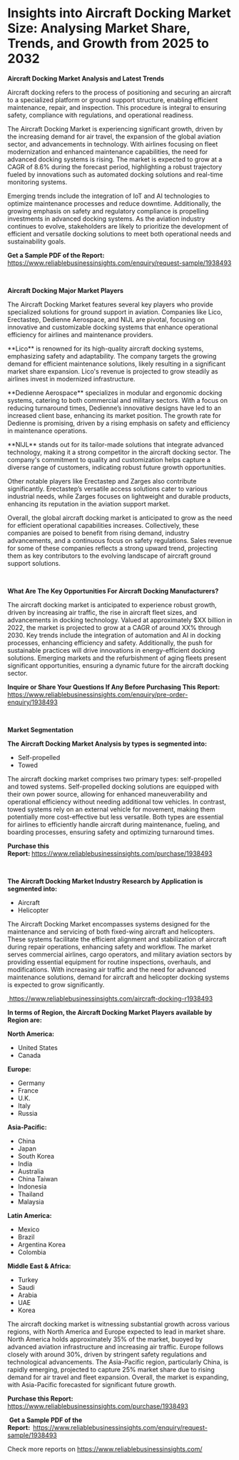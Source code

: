 <p><h1>Insights into Aircraft Docking Market Size: Analysing Market Share, Trends, and Growth from 2025 to 2032</h1></p><p><strong>Aircraft Docking Market Analysis and Latest Trends</strong></p>
<p><p>Aircraft docking refers to the process of positioning and securing an aircraft to a specialized platform or ground support structure, enabling efficient maintenance, repair, and inspection. This procedure is integral to ensuring safety, compliance with regulations, and operational readiness.</p><p>The Aircraft Docking Market is experiencing significant growth, driven by the increasing demand for air travel, the expansion of the global aviation sector, and advancements in technology. With airlines focusing on fleet modernization and enhanced maintenance capabilities, the need for advanced docking systems is rising. The market is expected to grow at a CAGR of 8.6% during the forecast period, highlighting a robust trajectory fueled by innovations such as automated docking solutions and real-time monitoring systems.</p><p>Emerging trends include the integration of IoT and AI technologies to optimize maintenance processes and reduce downtime. Additionally, the growing emphasis on safety and regulatory compliance is propelling investments in advanced docking systems. As the aviation industry continues to evolve, stakeholders are likely to prioritize the development of efficient and versatile docking solutions to meet both operational needs and sustainability goals.</p></p>
<p><strong>Get a Sample PDF of the Report:&nbsp;</strong> <a href="https://www.reliablebusinessinsights.com/enquiry/request-sample/1938493?utm_campaign=2313&utm_medium=2&utm_source=Github&utm_content=ia&utm_term=10042025&utm_id=aircraft-docking">https://www.reliablebusinessinsights.com/enquiry/request-sample/1938493</a></p>
<p>&nbsp;</p>
<p><strong>Aircraft Docking Major Market Players</strong></p>
<p><p>The Aircraft Docking Market features several key players who provide specialized solutions for ground support in aviation. Companies like Lico, Erectastep, Dedienne Aerospace, and NIJL are pivotal, focusing on innovative and customizable docking systems that enhance operational efficiency for airlines and maintenance providers.</p><p>**Lico** is renowned for its high-quality aircraft docking systems, emphasizing safety and adaptability. The company targets the growing demand for efficient maintenance solutions, likely resulting in a significant market share expansion. Lico's revenue is projected to grow steadily as airlines invest in modernized infrastructure.</p><p>**Dedienne Aerospace** specializes in modular and ergonomic docking systems, catering to both commercial and military sectors. With a focus on reducing turnaround times, Dedienne’s innovative designs have led to an increased client base, enhancing its market position. The growth rate for Dedienne is promising, driven by a rising emphasis on safety and efficiency in maintenance operations.</p><p>**NIJL** stands out for its tailor-made solutions that integrate advanced technology, making it a strong competitor in the aircraft docking sector. The company's commitment to quality and customization helps capture a diverse range of customers, indicating robust future growth opportunities.</p><p>Other notable players like Erectastep and Zarges also contribute significantly. Erectastep’s versatile access solutions cater to various industrial needs, while Zarges focuses on lightweight and durable products, enhancing its reputation in the aviation support market.</p><p>Overall, the global aircraft docking market is anticipated to grow as the need for efficient operational capabilities increases. Collectively, these companies are poised to benefit from rising demand, industry advancements, and a continuous focus on safety regulations. Sales revenue for some of these companies reflects a strong upward trend, projecting them as key contributors to the evolving landscape of aircraft ground support solutions.</p></p>
<p>&nbsp;</p>
<p><strong>What Are The Key Opportunities For Aircraft Docking Manufacturers?</strong></p>
<p><p>The aircraft docking market is anticipated to experience robust growth, driven by increasing air traffic, the rise in aircraft fleet sizes, and advancements in docking technology. Valued at approximately $XX billion in 2022, the market is projected to grow at a CAGR of around XX% through 2030. Key trends include the integration of automation and AI in docking processes, enhancing efficiency and safety. Additionally, the push for sustainable practices will drive innovations in energy-efficient docking solutions. Emerging markets and the refurbishment of aging fleets present significant opportunities, ensuring a dynamic future for the aircraft docking sector.</p></p>
<p><strong>Inquire or Share Your Questions If Any Before Purchasing This Report:</strong> <a href="https://www.reliablebusinessinsights.com/enquiry/pre-order-enquiry/1938493?utm_campaign=2313&utm_medium=2&utm_source=Github&utm_content=ia&utm_term=10042025&utm_id=aircraft-docking">https://www.reliablebusinessinsights.com/enquiry/pre-order-enquiry/1938493</a></p>
<p>&nbsp;</p>
<p><strong>Market Segmentation</strong></p>
<p><strong>The Aircraft Docking Market Analysis by types is segmented into:</strong></p>
<p><ul><li>Self-propelled</li><li>Towed</li></ul></p>
<p><p>The aircraft docking market comprises two primary types: self-propelled and towed systems. Self-propelled docking solutions are equipped with their own power source, allowing for enhanced maneuverability and operational efficiency without needing additional tow vehicles. In contrast, towed systems rely on an external vehicle for movement, making them potentially more cost-effective but less versatile. Both types are essential for airlines to efficiently handle aircraft during maintenance, fueling, and boarding processes, ensuring safety and optimizing turnaround times.</p></p>
<p><strong>Purchase this Report:&nbsp;</strong><a href="https://www.reliablebusinessinsights.com/purchase/1938493?utm_campaign=2313&utm_medium=2&utm_source=Github&utm_content=ia&utm_term=10042025&utm_id=aircraft-docking">https://www.reliablebusinessinsights.com/purchase/1938493</a></p>
<p>&nbsp;</p>
<p><strong>The Aircraft Docking Market Industry Research by Application is segmented into:</strong></p>
<p><ul><li>Aircraft</li><li>Helicopter</li></ul></p>
<p><p>The Aircraft Docking Market encompasses systems designed for the maintenance and servicing of both fixed-wing aircraft and helicopters. These systems facilitate the efficient alignment and stabilization of aircraft during repair operations, enhancing safety and workflow. The market serves commercial airlines, cargo operators, and military aviation sectors by providing essential equipment for routine inspections, overhauls, and modifications. With increasing air traffic and the need for advanced maintenance solutions, demand for aircraft and helicopter docking systems is expected to grow significantly.</p></p>
<p><a href="https://www.reliablebusinessinsights.com/aircraft-docking-r1938493?utm_campaign=2313&utm_medium=2&utm_source=Github&utm_content=ia&utm_term=10042025&utm_id=aircraft-docking">&nbsp;https://www.reliablebusinessinsights.com/aircraft-docking-r1938493</a></p>
<p><strong>In terms of Region, the Aircraft Docking Market Players available by Region are:</strong></p>
<p>
    <p> <strong> North America: </strong>
        <ul>
            <li>United States</li>
            <li>Canada</li>
        </ul>
        </p> 
    <p> <strong> Europe: </strong>
        <ul>
            <li>Germany</li>
            <li>France</li>
            <li>U.K.</li>
            <li>Italy</li>
            <li>Russia</li>
        </ul>
        </p> 
    <p> <strong> Asia-Pacific: </strong>
        <ul>
            <li>China</li>
            <li>Japan</li>
            <li>South Korea</li>
            <li>India</li>
            <li>Australia</li>
            <li>China Taiwan</li>
            <li>Indonesia</li>
            <li>Thailand</li>
            <li>Malaysia</li>
        </ul>
        </p> 
    <p> <strong> Latin America: </strong>
        <ul>
            <li>Mexico</li>
            <li>Brazil</li>
            <li>Argentina Korea</li>
            <li>Colombia</li>
        </ul>
        </p> 
    <p> <strong> Middle East & Africa: </strong>
        <ul>
            <li>Turkey</li>
            <li>Saudi</li>
            <li>Arabia</li>
            <li>UAE</li>
            <li>Korea</li>
        </ul>
    </p>
    </p>
<p><p>The aircraft docking market is witnessing substantial growth across various regions, with North America and Europe expected to lead in market share. North America holds approximately 35% of the market, buoyed by advanced aviation infrastructure and increasing air traffic. Europe follows closely with around 30%, driven by stringent safety regulations and technological advancements. The Asia-Pacific region, particularly China, is rapidly emerging, projected to capture 25% market share due to rising demand for air travel and fleet expansion. Overall, the market is expanding, with Asia-Pacific forecasted for significant future growth.</p></p>
<p><strong>Purchase this Report: </strong><a href="https://www.reliablebusinessinsights.com/purchase/1938493?utm_campaign=2313&utm_medium=2&utm_source=Github&utm_content=ia&utm_term=10042025&utm_id=aircraft-docking">https://www.reliablebusinessinsights.com/purchase/1938493</a></p>
<p>&nbsp;<strong>Get a Sample PDF of the Report:&nbsp;&nbsp;</strong><a href="https://www.reliablebusinessinsights.com/enquiry/request-sample/1938493?utm_campaign=2313&utm_medium=2&utm_source=Github&utm_content=ia&utm_term=10042025&utm_id=aircraft-docking">https://www.reliablebusinessinsights.com/enquiry/request-sample/1938493</a></p>
<p><strong></strong></p>
<p>Check more reports on <a href="https://www.reliablebusinessinsights.com/?utm_campaign=2313&utm_medium=2&utm_source=Github&utm_content=ia&utm_term=10042025&utm_id=aircraft-docking">https://www.reliablebusinessinsights.com/</a></p>